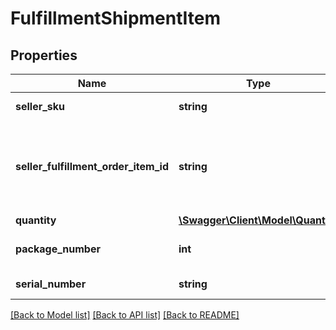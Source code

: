 # FulfillmentShipmentItem

## Properties
Name | Type | Description | Notes
------------ | ------------- | ------------- | -------------
**seller_sku** | **string** | The seller SKU of the item. | 
**seller_fulfillment_order_item_id** | **string** | The fulfillment order item identifier that the seller created and submitted with a call to the createFulfillmentOrder operation. | 
**quantity** | [**\Swagger\Client\Model\Quantity**](Quantity.md) |  | 
**package_number** | **int** | An identifier for the package that contains the item quantity. | [optional] 
**serial_number** | **string** | The serial number of the shipped item. | [optional] 

[[Back to Model list]](../README.md#documentation-for-models) [[Back to API list]](../README.md#documentation-for-api-endpoints) [[Back to README]](../README.md)


